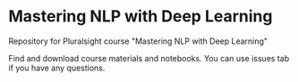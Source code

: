 # Mastering NLP with Deep Learning

Repository for Pluralsight course "Mastering NLP with Deep Learning"

Find and download course materials and notebooks. You can use issues tab if you have any questions.
